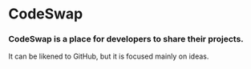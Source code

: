 # CodeSwap
### CodeSwap is a place for developers to share their projects.

It can be likened to GitHub, but it is focused mainly on ideas.